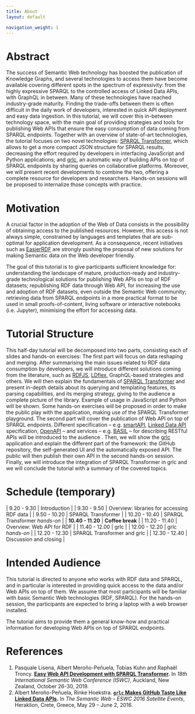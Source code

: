```yaml
---
title: About
layout: default

navigation_weight: 1
---
```


# Abstract
The success of Semantic Web technology has boosted the publication of Knowledge Graphs, and several technologies to access them have become available covering different spots in the spectrum of expressivity: from the highly expressive SPARQL to the controlled access of Linked Data APIs, with GraphQL in between. Many of these technologies have reached industry-grade maturity. Finding the trade-offs between them is often difficult in the daily work of developers, interested in quick API deployment and easy data ingestion. In this tutorial, we will cover this in-between technology space, with the main goal of providing strategies and tools for publishing Web APIs that ensure the easy consumption of data coming from SPARQL endpoints. Together with an overview of state-of-art technologies, the tutorial focuses on two novel technologies: [SPARQL Transformer](https://github.com/D2KLab/sparql-transformer), which allows to get a more compact JSON structure for SPARQL results, decreasing the effort required by developers in interfacing JavaScript and Python applications; and [grlc](http://grlc.io/), an automatic way of building APIs on top of SPARQL endpoints by sharing queries on collaborative platforms. Moreover, we will present recent developments to combine the two, offering a complete resource for developers and researchers. Hands-on sessions will be proposed to internalize those concepts with practice.

# Motivation

A crucial factor in the adoption of the Web of Data consists in the possibility of obtaining access to the published resources. However, this access is not always simple, constrained by languages and templates that are sub-optimal for application development. As a consequence, recent initiatives such as [EasierRDF](https://github.com/w3c/EasierRDF) are strongly pushing the proposal of new solutions for making Semantic data on the Web developer friendly.

The goal of this tutorial is to give participants sufficient knowledge for:
understanding the landscape of mature, production-ready and industry-grade technological solutions for publishing Web APIs on top of RDF datasets;
republishing RDF data through Web API, for increasing the use and adoption of RDF datasets, even outside the Semantic Web community;
retrieving data from SPARQL endpoints in a more practical format to be used in small proofs-of-content, living software or interactive notebooks (i.e. Jupyter), minimising the effort for accessing data.

# Tutorial Structure

This half-day tutorial will be decomposed into two parts, consisting each of slides and hands-on exercises:
The first part will focus on data reshaping and merging. After summarising the main issues related to RDF data consumption by developers, we will introduce different solutions coming from the literature, such as [RDFJS](https://rdf.js.org/data-model-spec/),  [LDflex](https://github.com/LDflex/LDflex), GraphQL-based strategies and others. We will then explain the fundamentals of [SPARQL Transformer](https://github.com/D2KLab/sparql-transformer) and present in-depth details about its querying and templating features, its parsing capabilities, and its merging strategy, giving to the audience a complete picture of the library. Example of usage in JavaScript and Python will be shown. Some hands-on exercises will be proposed in order to make the public play with the application, making use of the SPARQL Transformer playground.
The second part will cover the publication of Web API on top of SPARQL endpoints. Different specification – e.g. [smartAPI](https://smart-api.info/), [Linked Data API](https://github.com/UKGovLD/linked-data-api) specification, [OpenAPI](https://www.openapis.org/) – and services – e.g. [BASIL](https://github.com/the-open-university/basil) – for describing RESTful APIs will be introduced to the audience . Then, we will show the [grlc](grlc.io) application and explain the different part of the framework: the GitHub repository, the self-generated UI and the automatically exposed API. The public will then publish their own API in the second hands-on session. Finally, we will introduce the integration of SPARQL Transformer in grlc and we will conclude the tutorial with a summary of the covered topics.

# Schedule (temporary)

| 9.20 - 9.30  	  | Introduction                               	|
| 9.30 - 9.50   	| Overview: libraries for accessing RDF data 	|
| 9.50 - 10.20  	| SPARQL Transformer                         	|
| 10.20 - 10.40 	| SPARQL Transformer _hands-on_                	|
| **10.40 - 11.20** 	| **Coffee break**                               	|
| 11.20 - 11.40 	| Overview: Web API for RDF                  	|
| 11.40 - 12.00 	| grlc                                       	|
| 12.00 - 12.20 	| grlc _hands-on_                              	|
| 12.20 - 12.30 	| SPARQL Transformer and grlc                	|
| 12.30 - 12.40 	| Discussion and closing                     	|

# Intended Audience

This tutorial is directed to anyone who works with RDF data and SPARQL, and in particular is interested in providing quick access to the data and/or Web APIs on top of them. We assume that most participants will be familiar with basic Semantic Web technologies (RDF, SPARQL). For the hands-on session, the participants are expected to bring a laptop with a web browser installed.

The tutorial aims to provide them a general know-how and practical information for developing Web APIs on top of SPARQL endpoints.

# References

1. Pasquale Lisena, Albert Meroño-Peñuela, Tobias Kuhn and Raphaël Troncy. **[Easy Web API Development with SPARQL Transformer](http://www.eurecom.fr/en/publication/5927/download/data-publi-5927.pdf).** In *18th International Semantic Web Conference (ISWC)*, Auckland, New Zealand, October 26-30, 2019.
1. Albert Meroño-Peñuela, Rinke Hoekstra. **[`grlc` Makes GitHub Taste Like Linked Data APIs](http://ceur-ws.org/Vol-1629/paper7.pdf).** In *The Semantic Web – ESWC 2016 Satellite Events*, Heraklion, Crete, Greece, May 29 – June 2, 2016.
